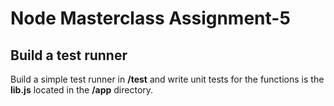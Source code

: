 # Node Masterclass Assignment-5

## Build a test runner

Build a simple test runner in **/test** and write unit tests for the functions is the 
**lib.js** located in the **/app** directory.